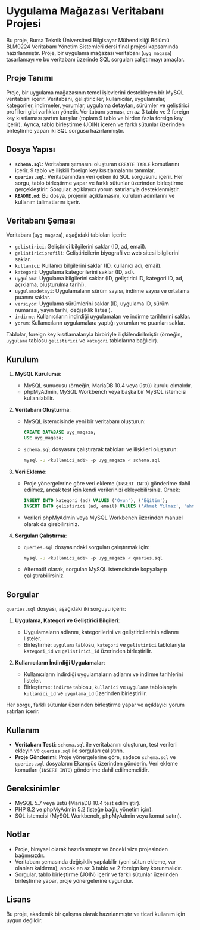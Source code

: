# Uygulama Mağazası Veritabanı Projesi

Bu proje, Bursa Teknik Üniversitesi Bilgisayar Mühendisliği Bölümü BLM0224 Veritabanı Yönetim Sistemleri dersi final projesi kapsamında hazırlanmıştır. Proje, bir uygulama mağazası veritabanı (`uyg magaza`) tasarlamayı ve bu veritabanı üzerinde SQL sorguları çalıştırmayı amaçlar.

## Proje Tanımı

Proje, bir uygulama mağazasının temel işlevlerini destekleyen bir MySQL veritabanı içerir. Veritabanı, geliştiriciler, kullanıcılar, uygulamalar, kategoriler, indirmeler, yorumlar, uygulama detayları, sürümler ve geliştirici profilleri gibi varlıkları yönetir. Veritabanı şeması, en az 3 tablo ve 2 foreign key kısıtlaması şartını karşılar (toplam 9 tablo ve birden fazla foreign key içerir). Ayrıca, tablo birleştirme (JOIN) içeren ve farklı sütunlar üzerinden birleştirme yapan iki SQL sorgusu hazırlanmıştır.

## Dosya Yapısı

- **`schema.sql`**: Veritabanı şemasını oluşturan `CREATE TABLE` komutlarını içerir. 9 tablo ve ilişkili foreign key kısıtlamalarını tanımlar.
- **`queries.sql`**: Veritabanından veri çeken iki SQL sorgusunu içerir. Her sorgu, tablo birleştirme yapar ve farklı sütunlar üzerinden birleştirme gerçekleştirir. Sorgular, açıklayıcı yorum satırlarıyla desteklenmiştir.
- **`README.md`**: Bu dosya, projenin açıklamasını, kurulum adımlarını ve kullanım talimatlarını içerir.

## Veritabanı Şeması

Veritabanı (`uyg magaza`), aşağıdaki tabloları içerir:

- `gelistirici`: Geliştirici bilgilerini saklar (ID, ad, email).
- `gelistiriciprofili`: Geliştiricilerin biyografi ve web sitesi bilgilerini saklar.
- `kullanici`: Kullanıcı bilgilerini saklar (ID, kullanıcı adı, email).
- `kategori`: Uygulama kategorilerini saklar (ID, ad).
- `uygulama`: Uygulama bilgilerini saklar (ID, geliştirici ID, kategori ID, ad, açıklama, oluşturulma tarihi).
- `uygulamadetayi`: Uygulamaların sürüm sayısı, indirme sayısı ve ortalama puanını saklar.
- `versiyon`: Uygulama sürümlerini saklar (ID, uygulama ID, sürüm numarası, yayın tarihi, değişiklik listesi).
- `indirme`: Kullanıcıların indirdiği uygulamaları ve indirme tarihlerini saklar.
- `yorum`: Kullanıcıların uygulamalara yaptığı yorumları ve puanları saklar.

Tablolar, foreign key kısıtlamalarıyla birbiriyle ilişkilendirilmiştir (örneğin, `uygulama` tablosu `gelistirici` ve `kategori` tablolarına bağlıdır).

## Kurulum

1. **MySQL Kurulumu**:
   - MySQL sunucusu (örneğin, MariaDB 10.4 veya üstü) kurulu olmalıdır.
   - phpMyAdmin, MySQL Workbench veya başka bir MySQL istemcisi kullanılabilir.

2. **Veritabanı Oluşturma**:
   - MySQL istemcisinde yeni bir veritabanı oluşturun:
     ```sql
     CREATE DATABASE uyg_magaza;
     USE uyg_magaza;
     ```
   - `schema.sql` dosyasını çalıştırarak tabloları ve ilişkileri oluşturun:
     ```bash
     mysql -u <kullanici_adi> -p uyg_magaza < schema.sql
     ```

3. **Veri Ekleme**:
   - Proje yönergelerine göre veri ekleme (`INSERT INTO`) gönderime dahil edilmez, ancak test için kendi verilerinizi ekleyebilirsiniz. Örnek:
     ```sql
     INSERT INTO kategori (ad) VALUES ('Oyun'), ('Eğitim');
     INSERT INTO gelistirici (ad, email) VALUES ('Ahmet Yılmaz', 'ahmet@example.com');
     ```
   - Verileri phpMyAdmin veya MySQL Workbench üzerinden manuel olarak da girebilirsiniz.

4. **Sorguları Çalıştırma**:
   - `queries.sql` dosyasındaki sorguları çalıştırmak için:
     ```bash
     mysql -u <kullanici_adi> -p uyg_magaza < queries.sql
     ```
   - Alternatif olarak, sorguları MySQL istemcisinde kopyalayıp çalıştırabilirsiniz.

## Sorgular

`queries.sql` dosyası, aşağıdaki iki sorguyu içerir:

1. **Uygulama, Kategori ve Geliştirici Bilgileri**:
   - Uygulamaların adlarını, kategorilerini ve geliştiricilerinin adlarını listeler.
   - Birleştirme: `uygulama` tablosu, `kategori` ve `gelistirici` tablolarıyla `kategori_id` ve `gelistirici_id` üzerinden birleştirilir.

2. **Kullanıcıların İndirdiği Uygulamalar**:
   - Kullanıcıların indirdiği uygulamaların adlarını ve indirme tarihlerini listeler.
   - Birleştirme: `indirme` tablosu, `kullanici` ve `uygulama` tablolarıyla `kullanici_id` ve `uygulama_id` üzerinden birleştirilir.

Her sorgu, farklı sütunlar üzerinden birleştirme yapar ve açıklayıcı yorum satırları içerir.

## Kullanım

- **Veritabanı Testi**: `schema.sql` ile veritabanını oluşturun, test verileri ekleyin ve `queries.sql` ile sorguları çalıştırın.
- **Proje Gönderimi**: Proje yönergelerine göre, sadece `schema.sql` ve `queries.sql` dosyalarını Ekampüs üzerinden gönderin. Veri ekleme komutları (`INSERT INTO`) gönderime dahil edilmemelidir.

## Gereksinimler

- MySQL 5.7 veya üstü (MariaDB 10.4 test edilmiştir).
- PHP 8.2 ve phpMyAdmin 5.2 (isteğe bağlı, yönetim için).
- SQL istemcisi (MySQL Workbench, phpMyAdmin veya komut satırı).

## Notlar

- Proje, bireysel olarak hazırlanmıştır ve önceki vize projesinden bağımsızdır.
- Veritabanı şemasında değişiklik yapılabilir (yeni sütun ekleme, var olanları kaldırma), ancak en az 3 tablo ve 2 foreign key korunmalıdır.
- Sorgular, tablo birleştirme (JOIN) içerir ve farklı sütunlar üzerinden birleştirme yapar, proje yönergelerine uygundur.

## Lisans

Bu proje, akademik bir çalışma olarak hazırlanmıştır ve ticari kullanım için uygun değildir.
